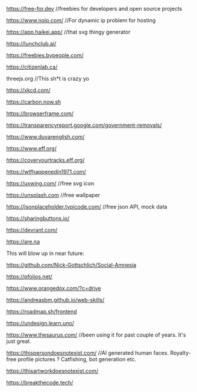 https://free-for.dev //freebies for developers and open source projects

https://www.noip.com/ //For dynamic ip problem for hosting

https://app.haikei.app/ //that svg thingy generator

https://lunchclub.ai/

https://freebies.bypeople.com/

https://citizenlab.ca/

threejs.org //This sh*t is crazy yo

https://xkcd.com/

https://carbon.now.sh

https://browserframe.com/


https://transparencyreport.google.com/government-removals/

https://www.duvarenglish.com/

https://www.eff.org/

https://coveryourtracks.eff.org/

https://wtfhappenedin1971.com/

https://uxwing.com/ //free svg icon 

https://unsplash.com //free wallpaper

https://jsonplaceholder.typicode.com/ //free json API, mock data

https://sharingbuttons.io/

https://devrant.com/

https://are.na

This will blow up in near future:

https://github.com/Nick-Gottschlich/Social-Amnesia

https://pfolios.net/

https://www.orangedox.com/?c=drive

https://andreasbm.github.io/web-skills/ 

https://roadmap.sh/frontend

https://undesign.learn.uno/

https://www.thesaurus.com/ //been using it for past couple of years. It's just great.

https://thispersondoesnotexist.com/ //AI generated human faces. Royalty-free profile pictures ? Catfishing, bot generation etc.

https://thisartworkdoesnotexist.com/

https://breakthecode.tech/
